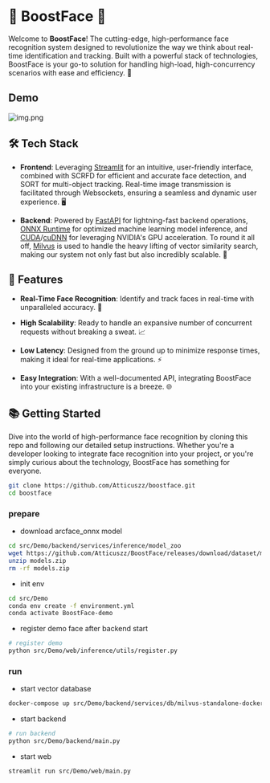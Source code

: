 # 🚀 BoostFace 🚀

Welcome to **BoostFace**! The cutting-edge, high-performance face recognition system designed to revolutionize the way we think about real-time identification and tracking. Built with a powerful stack of technologies, BoostFace is your go-to solution for handling high-load, high-concurrency scenarios with ease and efficiency. 🌟
## Demo
![img.png](assets/img.png)
## 🛠 Tech Stack

- **Frontend**: Leveraging [Streamlit](https://streamlit.io/) for an intuitive, user-friendly interface, combined with SCRFD for efficient and accurate face detection, and SORT for multi-object tracking. Real-time image transmission is facilitated through Websockets, ensuring a seamless and dynamic user experience. 🖥️

- **Backend**: Powered by [FastAPI](https://fastapi.tiangolo.com/) for lightning-fast backend operations, [ONNX Runtime](https://onnx.ai/onnx-runtime) for optimized machine learning model inference, and [CUDA](https://developer.nvidia.com/cuda-zone)/[cuDNN](https://developer.nvidia.com/cudnn) for leveraging NVIDIA's GPU acceleration. To round it all off, [Milvus](https://milvus.io/) is used to handle the heavy lifting of vector similarity search, making our system not only fast but also incredibly scalable. 🚀

## 🌈 Features

- **Real-Time Face Recognition**: Identify and track faces in real-time with unparalleled accuracy. 🤖

- **High Scalability**: Ready to handle an expansive number of concurrent requests without breaking a sweat. 📈

- **Low Latency**: Designed from the ground up to minimize response times, making it ideal for real-time applications. ⚡

- **Easy Integration**: With a well-documented API, integrating BoostFace into your existing infrastructure is a breeze. 🌐

## 📚 Getting Started

Dive into the world of high-performance face recognition by cloning this repo and following our detailed setup instructions. Whether you're a developer looking to integrate face recognition into your project, or you're simply curious about the technology, BoostFace has something for everyone.

```bash
git clone https://github.com/Atticuszz/boostface.git
cd boostface
```

### prepare
- download arcface_onnx model
```bash
cd src/Demo/backend/services/inference/model_zoo
wget https://github.com/Atticuszz/BoostFace/releases/download/dataset/models.zip
unzip models.zip
rm -rf models.zip
```
- init env
```bash
cd src/Demo
conda env create -f environment.yml
conda activate BoostFace-demo
```
- register demo face after backend start
```bash
# register demo
python src/Demo/web/inference/utils/register.py
```

### run 

- start vector database
```bash
docker-compose up src/Demo/backend/services/db/milvus-standalone-docker-compose.yml
```

- start backend
```bash
# run backend
python src/Demo/backend/main.py
```

- start web
```bash
streamlit run src/Demo/web/main.py
```
